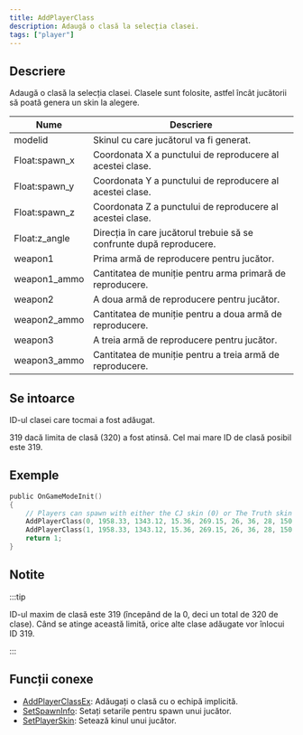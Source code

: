 ```yaml
---
title: AddPlayerClass
description: Adaugă o clasă la selecția clasei.
tags: ["player"]
---
```


## Descriere

Adaugă o clasă la selecția clasei. Clasele sunt folosite, astfel încât jucătorii să poată genera un skin la alegere.

| Nume          | Descriere                                                   |
| ------------- | ------------------------------------------------------------- |
| modelid       | Skinul cu care jucătorul va fi generat. |
| Float:spawn_x | Coordonata X a punctului de reproducere al acestei clase. |
| Float:spawn_y | Coordonata Y a punctului de reproducere al acestei clase. |
| Float:spawn_z | Coordonata Z a punctului de reproducere al acestei clase. |
| Float:z_angle | Direcția în care jucătorul trebuie să se confrunte după reproducere. |
| weapon1       | Prima armă de reproducere pentru jucător. |
| weapon1_ammo  | Cantitatea de muniție pentru arma primară de reproducere. |
| weapon2       | A doua armă de reproducere pentru jucător. |
| weapon2_ammo  | Cantitatea de muniție pentru a doua armă de reproducere. |
| weapon3       | A treia armă de reproducere pentru jucător. |
| weapon3_ammo  | Cantitatea de muniție pentru a treia armă de reproducere. |

## Se intoarce

ID-ul clasei care tocmai a fost adăugat.

319 dacă limita de clasă (320) a fost atinsă. Cel mai mare ID de clasă posibil este 319.

## Exemple

```c
public OnGameModeInit()
{
    // Players can spawn with either the CJ skin (0) or The Truth skin (1).
    AddPlayerClass(0, 1958.33, 1343.12, 15.36, 269.15, 26, 36, 28, 150, 0, 0); // CJ
    AddPlayerClass(1, 1958.33, 1343.12, 15.36, 269.15, 26, 36, 28, 150, 0, 0); // The Truth
    return 1;
}
```

## Notite

:::tip

ID-ul maxim de clasă este 319 (începând de la 0, deci un total de 320 de clase). Când se atinge această limită, orice alte clase adăugate vor înlocui ID 319.

:::

## Funcții conexe

- [AddPlayerClassEx](AddPlayerClassEx.md): Adăugați o clasă cu o echipă implicită.
- [SetSpawnInfo](SetSpawnInfo.md): Setați setarile pentru spawn unui jucător.
- [SetPlayerSkin](SetPlayerSkin.md): Setează kinul unui jucător.
